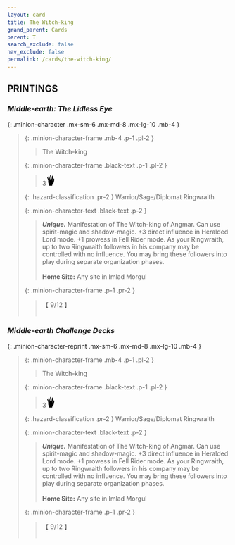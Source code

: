 ```yaml
---
layout: card
title: The Witch-king
grand_parent: Cards
parent: T
search_exclude: false
nav_exclude: false
permalink: /cards/the-witch-king/
---
```


## PRINTINGS


### _Middle-earth: The Lidless Eye_

{: .minion-character .mx-sm-6 .mx-md-8 .mx-lg-10 .mb-4 }
> {: .minion-character-frame .mb-4 .p-1 .pl-2 }
> > <div class="hazard-mp"></div>
> > <div class="card-name">The Witch-king</div>
>
> {: .minion-character-frame .black-text .p-1 .pl-2 }
> > 3![](/assets/images/di.svg)
>
> {: .hazard-classification .pr-2 }
> Warrior/Sage/Diplomat Ringwraith
>
> {: .minion-character-text .black-text .p-2 }
> > _**Unique.**_ Manifestation of The Witch-king of Angmar. Can use spirit-magic and shadow-magic. +3 direct influence in Heralded Lord mode. +1 prowess in Fell Rider mode. As your Ringwraith, up to two Ringwraith followers in his company may be controlled with no influence. You may bring these followers into play during separate organization phases.   <br><br>**Home Site:** Any site in Imlad Morgul 
>
> {: .minion-character-frame .p-1 .pr-2 }
> > <div class="card-shield">【 9/12 】</div>
> > <div class="card-corruption-white">&nbsp;</div>

### _Middle-earth Challenge Decks_

{: .minion-character-reprint .mx-sm-6 .mx-md-8 .mx-lg-10 .mb-4 }
> {: .minion-character-frame .mb-4 .p-1 .pl-2 }
> > <div class="hazard-mp"></div>
> > <div class="card-name">The Witch-king</div>
>
> {: .minion-character-frame .black-text .p-1 .pl-2 }
> > 3![](/assets/images/di.svg)
>
> {: .hazard-classification .pr-2 }
> Warrior/Sage/Diplomat Ringwraith
>
> {: .minion-character-text .black-text .p-2 }
> > _**Unique.**_ Manifestation of The Witch-king of Angmar. Can use spirit-magic and shadow-magic. +3 direct influence in Heralded Lord mode. +1 prowess in Fell Rider mode. As your Ringwraith, up to two Ringwraith followers in his company may be controlled with no influence. You may bring these followers into play during separate organization phases.   <br><br>**Home Site:** Any site in Imlad Morgul 
>
> {: .minion-character-frame .p-1 .pr-2 }
> > <div class="card-shield">【 9/12 】</div>
> > <div class="card-corruption-white">&nbsp;</div>
